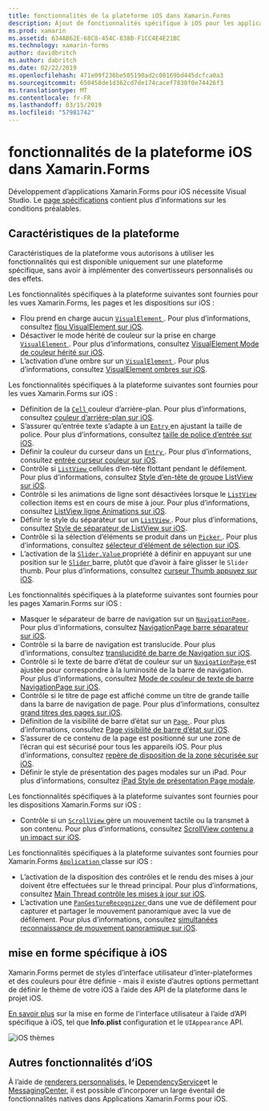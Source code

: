 ```yaml
---
title: fonctionnalités de la plateforme iOS dans Xamarin.Forms
description: Ajout de fonctionnalités spécifique à iOS pour les applications Xamarin.Forms.
ms.prod: xamarin
ms.assetid: 634AB62E-68C8-454C-838B-F1CC4E4E21BC
ms.technology: xamarin-forms
author: davidbritch
ms.author: dabritch
ms.date: 02/22/2019
ms.openlocfilehash: 471e09f236be505190ad2c08169bd445dcfca0a3
ms.sourcegitcommit: 650458de1d362cd7de174cacef7838f0e74426f3
ms.translationtype: MT
ms.contentlocale: fr-FR
ms.lasthandoff: 03/15/2019
ms.locfileid: "57981742"
---
```

# <a name="ios-platform-features-in-xamarinforms"></a>fonctionnalités de la plateforme iOS dans Xamarin.Forms

Développement d’applications Xamarin.Forms pour iOS nécessite Visual Studio. Le [page spécifications](~/get-started/requirements.md) contient plus d’informations sur les conditions préalables.

## <a name="platform-specifics"></a>Caractéristiques de la plateforme

Caractéristiques de la plateforme vous autorisons à utiliser les fonctionnalités qui est disponible uniquement sur une plateforme spécifique, sans avoir à implémenter des convertisseurs personnalisés ou des effets.

Les fonctionnalités spécifiques à la plateforme suivantes sont fournies pour les vues Xamarin.Forms, les pages et les dispositions sur iOS :

- Flou prend en charge aucun [ `VisualElement` ](xref:Xamarin.Forms.VisualElement). Pour plus d’informations, consultez [flou VisualElement sur iOS](visualelement-blur.md).
- Désactiver le mode hérité de couleur sur la prise en charge [ `VisualElement` ](xref:Xamarin.Forms.VisualElement). Pour plus d’informations, consultez [VisualElement Mode de couleur hérité sur iOS](legacy-color-mode.md).
- L’activation d’une ombre sur un [ `VisualElement` ](xref:Xamarin.Forms.VisualElement). Pour plus d’informations, consultez [VisualElement ombres sur iOS](visualelement-drop-shadow.md).

Les fonctionnalités spécifiques à la plateforme suivantes sont fournies pour les vues Xamarin.Forms sur iOS :

- Définition de la [ `Cell` ](xref:Xamarin.Forms.Cell) couleur d’arrière-plan. Pour plus d’informations, consultez [couleur d’arrière-plan sur iOS](cell-background-color.md).
- S’assurer qu’entrée texte s’adapte à un [ `Entry` ](xref:Xamarin.Forms.Entry) en ajustant la taille de police. Pour plus d’informations, consultez [taille de police d’entrée sur iOS](entry-font-size.md).
- Définir la couleur du curseur dans un [ `Entry` ](xref:Xamarin.Forms.Entry). Pour plus d’informations, consultez [entrée curseur couleur sur iOS](entry-cursor-color.md).
- Contrôle si [ `ListView` ](xref:Xamarin.Forms.ListView) cellules d’en-tête flottant pendant le défilement. Pour plus d’informations, consultez [Style d’en-tête de groupe ListView sur iOS](listview-group-header-style.md).
- Contrôle si les animations de ligne sont désactivées lorsque le [ `ListView` ](xref:Xamarin.Forms.ListView) collection items est en cours de mise à jour. Pour plus d’informations, consultez [ListView ligne Animations sur iOS](listview-row-animations.md).
- Définir le style du séparateur sur un [ `ListView` ](xref:Xamarin.Forms.ListView). Pour plus d’informations, consultez [Style de séparateur de ListView sur iOS](listview-separator-style.md).
- Contrôle si la sélection d’éléments se produit dans un [ `Picker` ](xref:Xamarin.Forms.Picker). Pour plus d’informations, consultez [sélecteur d’élément de sélection sur iOS](picker-selection.md).
- L’activation de la [ `Slider.Value` ](xref:Xamarin.Forms.Slider.Value) propriété à définir en appuyant sur une position sur le [ `Slider` ](xref:Xamarin.Forms.Slider) barre, plutôt que d’avoir à faire glisser le `Slider` thumb. Pour plus d’informations, consultez [curseur Thumb appuyez sur iOS](slider-thumb.md).

Les fonctionnalités spécifiques à la plateforme suivantes sont fournies pour les pages Xamarin.Forms sur iOS :

- Masquer le séparateur de barre de navigation sur un [ `NavigationPage` ](xref:Xamarin.Forms.NavigationPage). Pour plus d’informations, consultez [NavigationPage barre séparateur sur iOS](navigation-bar-separator.md).
- Contrôle si la barre de navigation est translucide. Pour plus d’informations, consultez [translucidité de barre de Navigation sur iOS](navigation-bar-translucent.md).
- Contrôle si le texte de barre d’état de couleur sur un [ `NavigationPage` ](xref:Xamarin.Forms.NavigationPage) est ajustée pour correspondre à la luminosité de la barre de navigation. Pour plus d’informations, consultez [Mode de couleur de texte de barre NavigationPage sur iOS](status-bar-text-color.md).
- Contrôle si le titre de page est affiché comme un titre de grande taille dans la barre de navigation de page. Pour plus d’informations, consultez [grand titres des pages sur iOS](page-large-title.md).
- Définition de la visibilité de barre d’état sur un [ `Page` ](xref:Xamarin.Forms.Page). Pour plus d’informations, consultez [Page visibilité de barre d’état sur iOS](page-status-bar-visibility.md).
- S’assurer de ce contenu de la page est positionné sur une zone de l’écran qui est sécurisé pour tous les appareils iOS. Pour plus d’informations, consultez [repère de disposition de la zone sécurisée sur iOS](page-safe-area-layout.md).
- Définir le style de présentation des pages modales sur un iPad. Pour plus d’informations, consultez [iPad Style de présentation Page modale](ipad-page-presentation-style.md).

Les fonctionnalités spécifiques à la plateforme suivantes sont fournies pour les dispositions Xamarin.Forms sur iOS :

- Contrôle si un [ `ScrollView` ](xref:Xamarin.Forms.ScrollView) gère un mouvement tactile ou la transmet à son contenu. Pour plus d’informations, consultez [ScrollView contenu a un impact sur iOS](scrollview-content-touches.md).

Les fonctionnalités spécifiques à la plateforme suivantes sont fournies pour Xamarin.Forms [ `Application` ](xref:Xamarin.Forms.Application) classe sur iOS :

- L’activation de la disposition des contrôles et le rendu des mises à jour doivent être effectuées sur le thread principal. Pour plus d’informations, consultez [Main Thread contrôle les mises à jour sur iOS](main-thread-updates-ui.md).
- L’activation une [ `PanGestureRecognizer` ](xref:Xamarin.Forms.PanGestureRecognizer) dans une vue de défilement pour capturer et partager le mouvement panoramique avec la vue de défilement. Pour plus d’informations, consultez [simultanées reconnaissance de mouvement panoramique sur iOS](application-pan-gesture.md).

## <a name="ios-specific-formatting"></a>mise en forme spécifique à iOS

Xamarin.Forms permet de styles d’interface utilisateur d’inter-plateformes et des couleurs pour être définie - mais il existe d’autres options permettant de définir le thème de votre iOS à l’aide des API de la plateforme dans le projet iOS.

[En savoir plus](formatting.md) sur la mise en forme de l’interface utilisateur à l’aide d’API spécifique à iOS, tel que **Info.plist** configuration et le `UIAppearance` API.

![](images/status-white-sml.png "iOS thèmes")

## <a name="other-ios-features"></a>Autres fonctionnalités d’iOS

À l’aide de [renderers personnalisés](~/xamarin-forms/app-fundamentals/custom-renderer/index.md), le [DependencyService](~/xamarin-forms/app-fundamentals/dependency-service/index.md)et le [MessagingCenter](~/xamarin-forms/app-fundamentals/messaging-center.md), il est possible d’incorporer un large éventail de fonctionnalités natives dans Applications Xamarin.Forms pour iOS.
